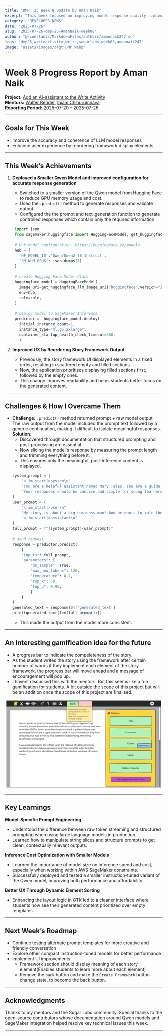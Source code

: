 ```yaml
---
title: "DMP ’25 Week 8 Update by Aman Naik"
excerpt: "This week focused on improving model response quality, optimizing inference costs, and enhancing the UX logic of the story framework display."
category: "DEVELOPER NEWS"
date: "2025-07-26"
slug: "2025-07-26-dmp-25-AmanNaik-week08"
author: "@/constants/MarkdownFiles/authors/amannaik247.md"
tags: "dmp25,writeactivity,write,sugarlabs,week08,amannaik247"
image: "assets/Images/c4gt_DMP.webp"
---
```


<!-- markdownlint-disable -->

# Week 8 Progress Report by Aman Naik

**Project:** [Add an AI-assistant to the Write Activity](https://github.com/sugarlabs/write-activity/issues/52)  
**Mentors:** [Walter Bender](https://github.com/walterbender), [Ibiam Chihurumnaya](https://github.com/chimosky)  
**Reporting Period:** 2025-07-20 – 2025-07-26  

---

## Goals for This Week

- Improve the accuracy and coherence of LLM model responses  
- Enhance user experience by reordering framework display elements  

---

## This Week’s Achievements

1. **Deployed a Smaller Qwen Model and improved configuration for accurate response generation**  
   - Switched to a smaller version of the Qwen model from Hugging Face to reduce GPU memory usage and cost.  
   - Used the `.predict()` method to generate responses and validate output.  
   - Configured the the prompt and text_generation function to generate controlled responses which contain only the required information
   ```model-deployment.py
    import json
    from sagemaker.huggingface import HuggingFaceModel, get_huggingface_llm_image_uri

    # Hub Model configuration. https://huggingface.co/models
    hub = {
      'HF_MODEL_ID':'Qwen/Qwen2-7B-Instruct',
      'SM_NUM_GPUS': json.dumps(1)
    }

    # create Hugging Face Model Class
    huggingface_model = HuggingFaceModel(
      image_uri=get_huggingface_llm_image_uri("huggingface",version="3.2.3"),
      env=hub,
      role=role, 
    )

    # deploy model to SageMaker Inference
    predictor =  huggingface_model.deploy(
      initial_instance_count=1,
      instance_type="ml.g5.2xlarge",
      container_startup_health_check_timeout=300,
      )	
   ```

2. **Improved UX by Reordering Story Framework Output**  
   - Previously, the story framework UI displayed elements in a fixed order, resulting in scattered empty and filled sections.  
   - Now, the application prioritizes displaying filled sections first, followed by the empty ones.  
   - This change improves readability and helps students better focus on the generated content.

---

## Challenges & How I Overcame Them

- **Challenge:** `.predict()` method returned prompt + raw model output  
  The raw output from the model included the prompt text followed by a generic continuation, making it difficult to isolate meaningful responses.  
  **Solution:**  
    - Discovered through documentation that structured prompting and post-processing are essential.  
    - Now slicing the model's response by measuring the prompt length and trimming everything before it.  
    - This ensures only the meaningful, post-inference content is displayed.  
    ```python
    system_prompt = (
        "<|im_start|>system\n"
        "You are a helpful assistant named Mary Tales. You are a guide to the students to help them in story telling. "
        "Your responses should be concise and simple for young learners, one line only.<|im_end|>\n"
    )
    user_prompt = (
        "<|im_start|>user\n"
        "My story is about a big business man! And he wants to rule the whole world.How is my idea?<|im_end|>\n"
        "<|im_start|>assistant\n"
    )
    full_prompt = f"{system_prompt}{user_prompt}"

    # send request
    response = predictor.predict(
        {
        "inputs": full_prompt,
        "parameters": {
            "do_sample": True,
            "max_new_tokens": 128,
            "temperature": 0.7,
            "top_k": 50,
            "top_p": 0.95,
            }
        }
    )
    generated_text = response[0]['generated_text']
    print(generated_text[len(full_prompt):])
    ```
    - This made the output from the model more consistent.


---

## An interesting gamification idea for the future
   - A progress bar to indicate the compeleteness of the story.  
   - As the student writes the story using the framework after certain number of words if they implement each element of the story framework, the progress bar will move ahead and a message of encouragement will pop up.  
   - I havent discussed this with the mentors. But this seems like a fun gamification for students. A bit outside the scope of this project but will be an addition once the scope of this project are finalised.  

   ![Rough idea of UI](assets/Images/aman-naik-week8-img1.webp)

---

## Key Learnings

**Model-Specific Prompt Engineering**  
   - Understood the difference between raw token streaming and structured prompting when using large language models in production.  
   - Learned how to manipulate string slices and structure prompts to get clean, contextually relevant outputs.

**Inference Cost Optimization with Smaller Models**  
   - Learned the importance of model size on inference speed and cost, especially when working within AWS SageMaker constraints.  
   - Successfully deployed and tested a smaller instruction-tuned variant of the Qwen model, improving both performance and affordability.

**Better UX Through Dynamic Element Sorting**  
   - Enhancing the layout logic in GTK led to a cleaner interface where students now see their generated content prioritized over empty templates.

---

## Next Week’s Roadmap

- Continue testing alternate prompt templates for more creative and friendly conversation 
- Explore other compact instruction-tuned models for better performance  
- Implement UI improvements:  
  - Framework section should display meaning of each story element(Enables students to learn more about each element)
  - Remove the `back` button and make the `Create Framework` button change state, to become the back button.

---

## Acknowledgments

Thanks to my mentors and the Sugar Labs community. Special thanks to the open-source contributors whose documentation around Qwen models and SageMaker integration helped resolve key technical issues this week.

---
